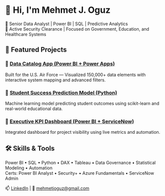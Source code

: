 # 👋 Hi, I'm Mehmet J. Oguz

🎯 Senior Data Analyst | Power BI | SQL | Predictive Analytics  
🔐 Active Security Clearance | Focused on Government, Education, and Healthcare Systems

## 🚀 Featured Projects

### 🔷 [Data Catalog App (Power BI + Power Apps)](https://github.com/mjoguz/Data-Catalog-App-PowerBI)
Built for the U.S. Air Force — Visualized 150,000+ data elements with interactive system mapping and advanced filters.

### 🔷 [Student Success Prediction Model (Python)](https://github.com/mjoguz/Student-Outcome-Prediction-Model)
Machine learning model predicting student outcomes using scikit-learn and real-world educational data.

### 🔷 [Executive KPI Dashboard (Power BI + ServiceNow)](https://github.com/mjoguz/Executive-KPI-Dashboard-ServiceNow)
Integrated dashboard for project visibility using live metrics and automation.

## 🛠️ Skills & Tools

Power BI • SQL • Python • DAX • Tableau • Data Governance • Statistical Modeling • Automation  
Certs: Power BI Analyst • Security+ • Azure Fundamentals • ServiceNow Admin

📫 [LinkedIn](https://linkedin.com/in/mjoguz) | 📧 mehmetjoguz@gmail.com
